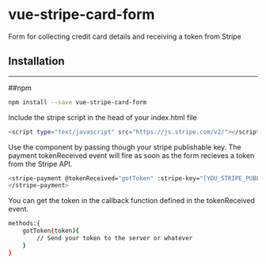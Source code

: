 vue-stripe-card-form
=============

Form for collecting credit card details and receiving a token from Stripe

## Installation
---------------
##npm
``` sh
npm install --save vue-stripe-card-form
```

Include the stripe script in the head of your index.html file
``` sh
<script type="text/javascript" src="https://js.stripe.com/v2/"></script>
```

Use the component by passing though your stripe publishable key.
The payment tokenReceived event will fire as soon as the form recieves a token from the Stripe API. 
``` sh
<stripe-payment @tokenReceived="gotToken" :stripe-key="[YOU_STRIPE_PUBLISHABLE_KEY_GOES_HERE]">
</stripe-payment>
```

You can get the token in the callback function defined in the tokenReceived event.
``` sh
methods:{
    gotToken(token){
        // Send your token to the server or whatever
    }
}
```
